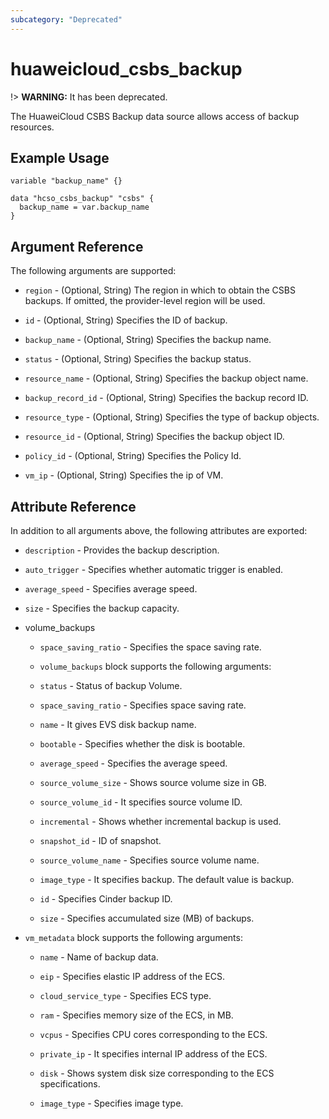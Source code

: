 ```yaml
---
subcategory: "Deprecated"
---
```


# huaweicloud\_csbs\_backup

!> **WARNING:** It has been deprecated.

The HuaweiCloud CSBS Backup data source allows access of backup resources.

## Example Usage

```hcl
variable "backup_name" {}

data "hcso_csbs_backup" "csbs" {
  backup_name = var.backup_name
}
```

## Argument Reference

The following arguments are supported:

* `region` - (Optional, String) The region in which to obtain the CSBS backups. If omitted, the provider-level region
  will be used.

* `id` - (Optional, String) Specifies the ID of backup.

* `backup_name` - (Optional, String) Specifies the backup name.

* `status` - (Optional, String) Specifies the backup status.

* `resource_name` - (Optional, String) Specifies the backup object name.

* `backup_record_id` - (Optional, String) Specifies the backup record ID.

* `resource_type` - (Optional, String) Specifies the type of backup objects.

* `resource_id` - (Optional, String) Specifies the backup object ID.

* `policy_id` - (Optional, String) Specifies the Policy Id.

* `vm_ip` - (Optional, String) Specifies the ip of VM.

## Attribute Reference

In addition to all arguments above, the following attributes are exported:

* `description` - Provides the backup description.

* `auto_trigger` - Specifies whether automatic trigger is enabled.

* `average_speed` - Specifies average speed.

* `size` - Specifies the backup capacity.

* volume_backups

  + `space_saving_ratio` - Specifies the space saving rate.

  + `volume_backups` block supports the following arguments:

  + `status` - Status of backup Volume.

  + `space_saving_ratio` - Specifies space saving rate.

  + `name` - It gives EVS disk backup name.

  + `bootable` - Specifies whether the disk is bootable.

  + `average_speed` - Specifies the average speed.

  + `source_volume_size` - Shows source volume size in GB.

  + `source_volume_id` - It specifies source volume ID.

  + `incremental` - Shows whether incremental backup is used.

  + `snapshot_id` - ID of snapshot.

  + `source_volume_name` - Specifies source volume name.

  + `image_type` - It specifies backup. The default value is backup.

  + `id` - Specifies Cinder backup ID.

  + `size` - Specifies accumulated size (MB) of backups.

* `vm_metadata` block supports the following arguments:

  + `name` - Name of backup data.

  + `eip` - Specifies elastic IP address of the ECS.

  + `cloud_service_type` - Specifies ECS type.

  + `ram` - Specifies memory size of the ECS, in MB.

  + `vcpus` - Specifies CPU cores corresponding to the ECS.

  + `private_ip` - It specifies internal IP address of the ECS.

  + `disk` - Shows system disk size corresponding to the ECS specifications.

  + `image_type` - Specifies image type.
